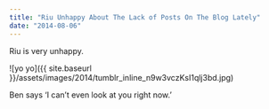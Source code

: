 ```yaml
---
title: "Riu Unhappy About The Lack of Posts On The Blog Lately"
date: "2014-08-06"
---
```


Riu is very unhappy.

![yo yo]({{ site.baseurl }}/assets/images/2014/tumblr_inline_n9w3vczKsI1qlj3bd.jpg)

Ben says ‘I can’t even look at you right now.’

